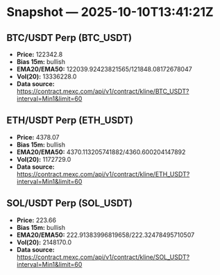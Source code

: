 # Snapshot — 2025-10-10T13:41:21Z

## BTC/USDT Perp (BTC_USDT)
- **Price:** 122342.8
- **Bias 15m:** bullish
- **EMA20/EMA50:** 122039.92423821565/121848.08172678047
- **Vol(20):** 13336228.0
- **Data source:** https://contract.mexc.com/api/v1/contract/kline/BTC_USDT?interval=Min1&limit=60

## ETH/USDT Perp (ETH_USDT)
- **Price:** 4378.07
- **Bias 15m:** bullish
- **EMA20/EMA50:** 4370.113205741882/4360.600204147892
- **Vol(20):** 1172729.0
- **Data source:** https://contract.mexc.com/api/v1/contract/kline/ETH_USDT?interval=Min1&limit=60

## SOL/USDT Perp (SOL_USDT)
- **Price:** 223.66
- **Bias 15m:** bullish
- **EMA20/EMA50:** 222.91383996819658/222.32478495710507
- **Vol(20):** 2148170.0
- **Data source:** https://contract.mexc.com/api/v1/contract/kline/SOL_USDT?interval=Min1&limit=60

